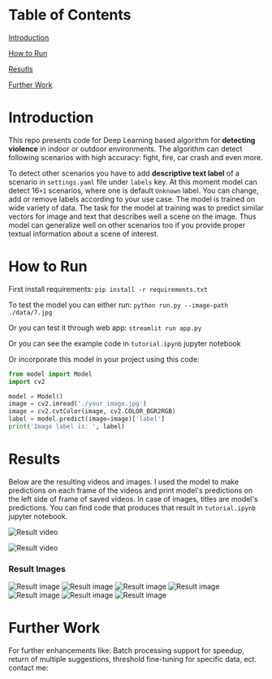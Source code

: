# Table of Contents

[Introduction](#introduction)

[How to Run](#howtorun)

[Resutls](#results)

[Further Work](#work)
<a name="introduction"/>

# Introduction

This repo presents code for Deep Learning based algorithm for
**detecting violence** in indoor or outdoor environments. The algorithm can
detect following scenarios with high accuracy: fight, fire, car crash and even
more.

To detect other scenarios you have to add **descriptive text label** of a
scenario in `settings.yaml` file under `labels` key. At this moment model can
detect 16`+1` scenarios, where one is default `Unknown` label. You can change,
add or remove labels according to your use case. The model is trained on wide
variety of data. The task for the model at training was to predict similar
vectors for image and text that describes well a scene on the image. Thus model
can generalize well on other scenarios too if you provide proper textual
information about a scene of interest.
<a name="howtorun"/>

# How to Run

First install requirements:
`pip install -r requirements.txt`

To test the model you can either run:
`python run.py --image-path ./data/7.jpg`

Or you can test it through web app:
`streamlit run app.py`

Or you can see the example code in `tutorial.ipynb` jupyter notebook

Or incorporate this model in your project using this code:

```python
from model import Model
import cv2

model = Model()
image = cv2.imread('./your_image.jpg')
image = cv2.cvtColor(image, cv2.COLOR_BGR2RGB)
label = model.predict(image=image)['label']
print('Image label is: ', label)
```

<a name="results"></a>

# Results

Below are the resulting videos and images. I used the model to make predictions
on each frame of the videos and print model's predictions on the left side of
frame of saved videos. In case of images, titles are model's predictions. You
can find code that produces that result in `tutorial.ipynb` jupyter notebook.

![Result video](./results/output_fire.gif)

![Result video](./results/output_fight.gif)

### Result Images

![Result image](./results/3.jpg)
![Result image](./results/9.jpg)
![Result image](./results/2.jpg)
![Result image](./results/4.jpg)
![Result image](./results/10.jpg)
![Result image](./results/7.jpg)
![Result image](./results/0.jpg)

<a name="work"></a>

# Further Work

For further enhancements like: Batch processing support for speedup, return of
multiple suggestions, threshold fine-tuning for specific data, ect. contact me:

